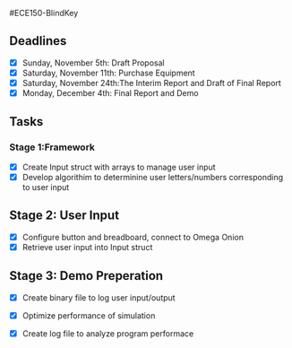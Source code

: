#ECE150-BlindKey


## Deadlines

- [x] Sunday, November 5th: Draft Proposal
- [x] Saturday, November 11th: Purchase Equipment
- [x]  Saturday, November 24th:The Interim Report and Draft of Final Report
- [x]  Monday, December 4th: Final Report and Demo

## Tasks

### Stage 1:Framework

- [x] Create  Input struct with arrays to manage user input
- [x] Develop algorithim to determinine user letters/numbers corresponding to user input

## Stage 2: User Input
- [x] Configure button and breadboard, connect to Omega Onion
- [x] Retrieve user input into Input struct
 
## Stage 3: Demo Preperation
- [x] Create binary file to log user input/output
- [x] Optimize performance of simulation
- [x] Create log file to analyze program performace


 






